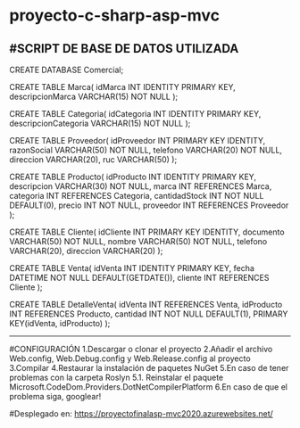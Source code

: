 # proyecto-c-sharp-asp-mvc

#SCRIPT DE BASE DE DATOS UTILIZADA
----------------------------------------
CREATE DATABASE Comercial;

CREATE TABLE Marca(
	idMarca INT IDENTITY PRIMARY KEY,
	descripcionMarca VARCHAR(15) NOT NULL
);

CREATE TABLE Categoria(
	idCategoria INT IDENTITY PRIMARY KEY,
	descripcionCategoria VARCHAR(15) NOT NULL
);

CREATE TABLE Proveedor(
	idProveedor INT PRIMARY KEY IDENTITY,
	razonSocial VARCHAR(50) NOT NULL,
	telefono VARCHAR(20) NOT NULL,
	direccion VARCHAR(20),
	ruc VARCHAR(50)
);

CREATE TABLE Producto(
	idProducto INT IDENTITY PRIMARY KEY,
	descripcion VARCHAR(30) NOT NULL,
	marca INT REFERENCES Marca,
	categoria INT REFERENCES Categoria,
	cantidadStock INT NOT NULL DEFAULT(0),
	precio INT NOT NULL,
	proveedor INT REFERENCES Proveedor
);

CREATE TABLE Cliente(
	idCliente INT PRIMARY KEY IDENTITY,
	documento VARCHAR(50) NOT NULL,
	nombre VARCHAR(50) NOT NULL,
	telefono VARCHAR(20),
	direccion VARCHAR(20)
);

CREATE TABLE Venta(
	idVenta INT IDENTITY PRIMARY KEY,
	fecha DATETIME NOT NULL DEFAULT(GETDATE()),
	cliente INT REFERENCES Cliente
);

CREATE TABLE DetalleVenta(
	idVenta INT REFERENCES Venta,
	idProducto INT REFERENCES Producto,
	cantidad INT NOT NULL DEFAULT(1),
	PRIMARY KEY(idVenta, idProducto)
);


----------------------------------------

#CONFIGURACIÓN
1.Descargar o clonar el proyecto
2.Añadir el archivo Web.config, Web.Debug.config y Web.Release.config al proyecto
3.Compilar
4.Restaurar la instalación de paquetes NuGet
5.En caso de tener problemas con la carpeta Roslyn
  5.1. Reinstalar el paquete Microsoft.CodeDom.Providers.DotNetCompilerPlatform
6.En caso de que el problema siga, googlear!

#Desplegado en: https://proyectofinalasp-mvc2020.azurewebsites.net/


